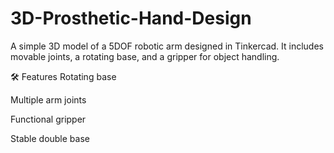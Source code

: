 # 3D-Prosthetic-Hand-Design

A simple 3D model of a 5DOF robotic arm designed in Tinkercad.
It includes movable joints, a rotating base, and a gripper for object handling.

🛠 Features
Rotating base

Multiple arm joints

Functional gripper

Stable double base

